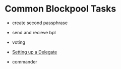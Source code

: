 # Common Blockpool Tasks

- create second passphrase

- send and recieve bpl

- voting

- [Setting up a Delegate](./Delegate.md)

- commander
